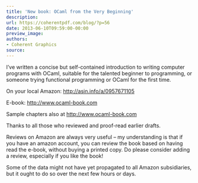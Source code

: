 ```yaml
---
title: 'New book: OCaml from the Very Beginning'
description:
url: https://coherentpdf.com/blog/?p=56
date: 2013-06-10T09:59:00-00:00
preview_image:
authors:
- Coherent Graphics
source:
---
```


<p>I’ve written a concise but self-contained introduction to writing  computer programs with OCaml, suitable for the talented beginner to  programming, or someone trying functional programming or OCaml for the  first time.</p>
<p>On your local Amazon: <a href="http://asin.info/a/0957671105" class="moz-txt-link-freetext">http://asin.info/a/0957671105</a></p>
<p>E-book: <a href="http://www.ocaml-book.com" class="moz-txt-link-freetext">http://www.ocaml-book.com</a></p>
<p>Sample chapters also at <a href="http://www.ocaml-book.com" class="moz-txt-link-freetext">http://www.ocaml-book.com</a></p>
<p>Thanks to all those who reviewed and proof-read earlier drafts.</p>
<p>Reviews on Amazon are always very useful – my understanding is that if  you have an amazon account, you can review the book based on having read  the e-book, without buying a printed copy. Do please consider adding a  review, especially if you like the book!</p>
<p>Some of the data might not have yet propagated to all Amazon subsidiaries, but it ought to do so over the next few hours or days.</p>


